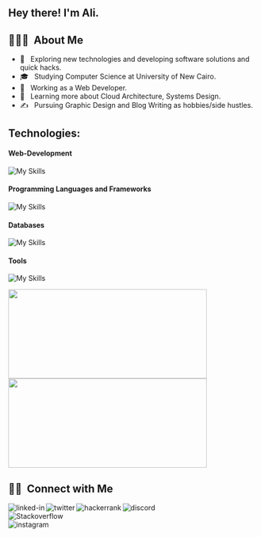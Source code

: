 

<h2> Hey there! I'm Ali.</h2>

<h2> 👨🏻‍💻 &nbsp;About Me </h2>

- 🤔 &nbsp; Exploring new technologies and developing software solutions and quick hacks.
- 🎓 &nbsp; Studying Computer Science at University of New Cairo.
- 💼 &nbsp; Working as a Web Developer.
- 🌱 &nbsp; Learning more about Cloud Architecture, Systems Design.
- ✍️ &nbsp; Pursuing Graphic Design and Blog Writing as hobbies/side hustles.

## Technologies:

#### Web-Development
![My Skills](https://skillicons.dev/icons?i=html,css,js,bootstrap,tailwindcss,jquery,react,redux)
#### Programming Languages and Frameworks
![My Skills](https://skillicons.dev/icons?i=c,java,python,php,laravel)
#### Databases
![My Skills](https://skillicons.dev/icons?i=mysql,mongodb)
#### Tools
![My Skills](https://skillicons.dev/icons?i=vscode,git,github,docker,xd,figma)
<br/>

<a href="https://github.com/AliEissa74">
  <img height="180em" width="400em" src="https://github-readme-stats.vercel.app/api?username=AliEissa74&theme=buefy&show_icons=true" />
  <img height="180em" width="400em" src="https://github-readme-stats.vercel.app/api/top-langs/?username=AliEissa74&theme=buefy&layout=compact" />
</a>

<br/>

<h2> 🤝🏻 &nbsp;Connect with Me </h2>

<a href="https://www.linkedin.com/in/ali-sayed-/"/><img align="left" alt="linked-in" src="https://img.shields.io/badge/linkedin-%230077B5.svg?&style=for-the-badge&logo=linkedin&logoColor=white"/></a>
<a href=https://twitter.com/ali_eissa_74><img align="left" alt="twitter" src="https://img.shields.io/badge/twitter-%231DA1F2.svg?&style=for-the-badge&logo=twitter&logoColor=white"/></a>
<a href=https://www.hackerrank.com/alisayed74><img align="left" alt="hackerrank" src="https://img.shields.io/badge/-Hackerrank-2EC866?style=for-the-badge&logo=HackerRank&logoColor=white" /></a>
<a href=https://discord.com/users/463801304368545803><img align="left" alt="discord" src="https://img.shields.io/badge/Discord-7289DA?style=for-the-badge&logo=discord&logoColor=white"/></a>  
<a href=https://stackoverflow.com/users/14856882/ali-sayed><img align="left" alt="Stackoverflow" src="https://img.shields.io/badge/-Stackoverflow-FE7A16?style=for-the-badge&logo=stack-overflow&logoColor=white"/></a>  
<a href=https://www.instagram.com/ali_eissa_74><img align="left" alt="instagram" src="https://img.shields.io/badge/Instagram-%23E4405F.svg?style=for-the-badge&logo=Instagram&logoColor=white"/></a>  

<br/>
